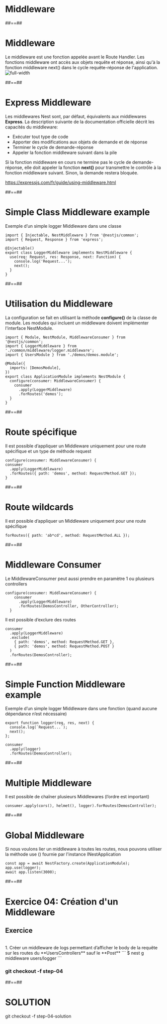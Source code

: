 <!-- .slide: class="transition-orange sfeir-bg-white-4" -->

# Middleware

##==##
# Middleware

Le middleware est une fonction appelée avant le Route Handler. Les fonctions middleware ont accès aux objets requête et réponse, ainsi qu'à la fonction middleware next() dans le cycle requête-réponse de l'application.
![full-width](./assets/images/g5c62ad2ab9_0_268.png)

##==##
# Express Middleware

Les middlewares Nest sont, par défaut, équivalents aux middlewares **Express**. La description suivante de la documentation officielle décrit les capacités du middleware:

* Exécuter tout type de code
* Apporter des modifications aux objets de demande et de réponse
* Terminer le cycle de demande-réponse
* Appeler la fonction middleware suivant dans la pile

Si la fonction middleware en cours ne termine pas le cycle de demande-réponse, elle doit appeler la fonction **next()** pour transmettre le contrôle à la fonction middleware suivant. Sinon, la demande restera bloquée.

https://expressjs.com/fr/guide/using-middleware.html

##==##
<!-- .slide: class="with-code" -->

# Simple Class Middleware example
Exemple d’un simple logger Middleware dans une classe

```
import { Injectable, NestMiddleware } from '@nestjs/common';
import { Request, Response } from 'express';

@Injectable()
export class LoggerMiddleware implements NestMiddleware {
  use(req: Request, res: Response, next: Function) {
    console.log('Request...');
    next();
  }
}
```

##==##
<!-- .slide: class="with-code" -->

# Utilisation du Middleware
La configuration se fait en utilisant la méthode **configure()** de la classe de module. Les modules qui incluent un middleware doivent implémenter l'interface NestModule. 

```
import { Module, NestModule, MiddlewareConsumer } from '@nestjs/common';
import { LoggerMiddleware } from './common/middleware/logger.middleware';
import { UsersModule } from './demos/demos.module';

@Module({
  imports: [DemosModule],
})
export class ApplicationModule implements NestModule {
  configure(consumer: MiddlewareConsumer) {
    consumer
      .apply(LoggerMiddleware)
      .forRoutes('demos');
  }
}
```

##==##
<!-- .slide: class="with-code" -->

# Route spécifique
Il est possible d’appliquer un Middleware uniquement pour une route spécifique et un type de méthode request 

```
configure(consumer: MiddlewareConsumer) {
consumer
  .apply(LoggerMiddleware)
  .forRoutes({ path: 'demos', method: RequestMethod.GET });
}
```

##==##
<!-- .slide: class="with-code" -->

# Route wildcards
Il est possible d’appliquer un Middleware uniquement pour une route spécifique 

```
forRoutes({ path: 'ab*cd', method: RequestMethod.ALL });
```


##==##
<!-- .slide: class="with-code" -->

# Middleware Consumer
Le MiddlewareConsumer peut aussi prendre en paramètre 1 ou plusieurs controllers

```
configure(consumer: MiddlewareConsumer) {
    consumer
      .apply(LoggerMiddleware)
      .forRoutes(DemosController, OtherController);
  }
```
Il est possible d’exclure des routes

```
consumer
  .apply(LoggerMiddleware)
  .exclude(
    { path: 'demos', method: RequestMethod.GET },
    { path: 'demos', method: RequestMethod.POST }
  )
  .forRoutes(DemosController);
```

##==##
<!-- .slide: class="with-code" -->

# Simple Function Middleware example
Exemple d’un simple logger Middleware dans une fonction (quand aucune dépendance n’est nécessaire)

```
export function logger(req, res, next) {
  console.log(`Request...`);
  next();
};

consumer
  .apply(logger)
  .forRoutes(DemosController);
```

##==##
<!-- .slide: class="with-code" -->

# Multiple Middleware
Il est possible de chaîner plusieurs Middlewares (l’ordre est important)
```
consumer.apply(cors(), helmet(), logger).forRoutes(DemosController);
```

##==##
<!-- .slide: class="with-code" -->

# Global Middleware
Si nous voulons lier un middleware à toutes les routes, nous pouvons utiliser la méthode use () fournie par l'instance INestApplication
```
const app = await NestFactory.create(ApplicationModule);
app.use(logger);
await app.listen(3000);
```

##==##
<!-- .slide: class="exercice sfeir-bg-pink" -->

# Exercice 04: Création d'un Middleware
## Exercice

<br>
1. Créer un middleware de logs permettant d’afficher le body de la requête sur les routes du **UsersControllers** sauf le **Post**
   ```
    $ nest g middleware users/logger
  ```
<br>

### git checkout -f step-04

##==##
<!-- .slide: class="sfeir-bg-white-4" -->

# SOLUTION
  <div class="full-center">git checkout -f step-04-solution</div>




